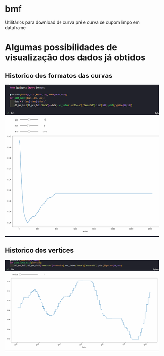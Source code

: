 # bmf
Utilitários para download de curva pré e curva de cupom limpo em dataframe

# Algumas possibilidades de visualização dos dados já obtidos

## Historico dos formatos das curvas
<img src="img/DI1.gif" alt="Vertices" height="500">

## Historico dos vertices
<img src="img/vertices.gif" alt="Vertices" height="300">
